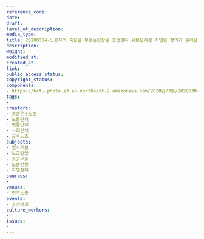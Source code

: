 ```yaml
---
reference_code: 
date: 
draft: 
level_of_description: 
media_type: 
title: 20200304-노동자의 죽음을 부르는현장을 증언한다 유보된해결 지연된 정의가 불러온 죽음 증언대회
description: 
weight: 
modified_at: 
created_at: 
link: 
public_access_status: 
copyright_status: 
components:
- https://kctu-photo.s3.ap-northeast-2.amazonaws.com/2020년/3월/20200304-노동자+죽음+증언대회/_CTU2331.jpg
tags:
- 
creators:
- 공공운수노조
- 노동단체
- 법률단체
- 사회단체
- 금속노조
subjects:
- 열사추모
- 노조탄압
- 공공부문
- 노동안전
- 차별철폐
sources:
- 
venues:
- 민주노총
events:
- 증언대회
culture_workers:
- 
issues:
- 
---
```

